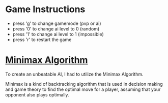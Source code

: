 # Game Instructions
* press 'g' to change gamemode (pvp or ai)
* press '0' to change ai level to 0 (random)
* press '1' to change ai level to 1 (impossible)
* press 'r' to restart the game

# [Minimax Algorithm](https://www.geeksforgeeks.org/minimax-algorithm-in-game-theory-set-1-introduction/)
To create an unbeatable AI, I had to utilize the Minimax Algorithm.

Minimax is a kind of backtracking algorithm that is used in decision making and game theory to find the optimal move for a player, assuming that your opponent also plays optimally. 


